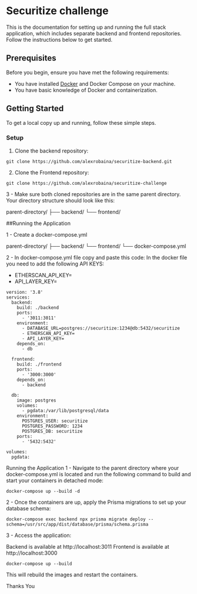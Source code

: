 # Securitize challenge

This is the documentation for setting up and running the full stack application, which includes separate backend and frontend repositories. Follow the instructions below to get started.

## Prerequisites

Before you begin, ensure you have met the following requirements:

- You have installed [Docker](https://docs.docker.com/get-docker/) and Docker Compose on your machine.
- You have basic knowledge of Docker and containerization.

## Getting Started

To get a local copy up and running, follow these simple steps.

### Setup

1. Clone the backend repository:

```
git clone https://github.com/alexrobaina/securitize-backend.git
```

2. Clone the Frontend repository:

```
git clone https://github.com/alexrobaina/securitize-challenge
```

3 - Make sure both cloned repositories are in the same parent directory. Your directory structure should look like this:

parent-directory/
├── backend/
└── frontend/

##Running the Application

1 - Create a docker-compose.yml

parent-directory/
├── backend/
└── frontend/
└── docker-compose.yml

2 - In docker-compose.yml file copy and paste this code:
In the docker file you need to add the following API KEYS: 

- ETHERSCAN_API_KEY=
- API_LAYER_KEY=

```
version: '3.8'
services:
  backend:
    build: ./backend
    ports:
      - '3011:3011'
    environment:
      - DATABASE_URL=postgres://securitize:1234@db:5432/securitize
      - ETHERSCAN_API_KEY=
      - API_LAYER_KEY=
    depends_on:
      - db

  frontend:
    build: ./frontend
    ports:
      - '3000:3000'
    depends_on:
      - backend

  db:
    image: postgres
    volumes:
      - pgdata:/var/lib/postgresql/data
    environment:
      POSTGRES_USER: securitize
      POSTGRES_PASSWORD: 1234
      POSTGRES_DB: securitize
    ports:
      - '5432:5432'

volumes:
  pgdata:
```

Running the Application
1 - Navigate to the parent directory where your docker-compose.yml is located and run the following command to build and start your containers in detached mode:

```
docker-compose up --build -d
```

2 - Once the containers are up, apply the Prisma migrations to set up your database schema:

```
docker-compose exec backend npx prisma migrate deploy --schema=/usr/src/app/dist/database/prisma/schema.prisma
```

3 - Access the application:

Backend is available at http://localhost:3011
Frontend is available at http://localhost:3000

```
docker-compose up --build
```

This will rebuild the images and restart the containers.

Thanks You
